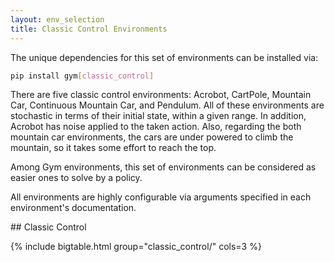 ```yaml
---
layout: env_selection
title: Classic Control Environments
---
```

<div class="selection-content" markdown="1">

The unique dependencies for this set of environments can be installed via:

````bash
pip install gym[classic_control]
````

There are five classic control environments: Acrobot, CartPole, Mountain Car, Continuous Mountain Car, and Pendulum. All of these environments are stochastic in terms of their initial state, within a given range. In addition, Acrobot has noise applied to the taken action. Also, regarding the both mountain car environments, the cars are under powered to climb the mountain, so it takes some effort to reach the top.

Among Gym environments, this set of environments can be considered as easier ones to solve by a policy.

All environments are highly configurable via arguments specified in each environment's documentation.

</div>

<div class="selection-table-container" markdown="1">
## Classic Control

{% include bigtable.html group="classic_control/" cols=3 %}
</div>
